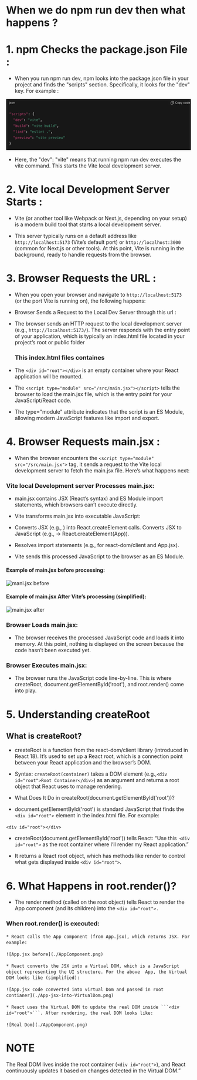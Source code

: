 # When we do npm run dev then what happens ?


# 1. npm Checks the package.json File :

  * When you run npm run dev, npm looks into the package.json file in your project and finds the "scripts" section.
  Specifically, it looks for the "dev" key. For example :

  ![Scripts](./scripts.png)

  * Here, the "dev": "vite" means that running npm run dev executes the vite command. This starts the Vite local development server.




# 2. Vite local Development Server Starts :

  * Vite (or another tool like Webpack or Next.js, depending on your setup) is a modern build tool that starts a local development server. 

  * This server typically runs on a default address like ```http://localhost:5173``` (Vite’s default port) or
  ```http://localhost:3000 ```(common for Next.js or other tools). At this point, Vite is running in the background, ready to handle requests from the browser.




# 3. Browser Requests the URL :

  * When you open your browser and navigate to  ```http://localhost:5173 ``` (or the port Vite is running on), the following happens:

  * Browser Sends a Request to the Local Dev Server through this url :

  * The browser sends an HTTP request to the local development server (e.g., ```http://localhost:5173/```).
    The server responds with the entry point of your application, which is typically an index.html file located in your project’s root or public folder

    ### This index.html files containes

  * The ```<div id="root"></div>``` is an empty container where your React application will be mounted.

  * The ```<script type="module" src="/src/main.jsx"></script>``` tells the browser to load the main.jsx file, which is the entry point for your JavaScript/React code.

  * The type="module" attribute indicates that the script is an ES Module, allowing modern JavaScript features like import and export.  



# 4. Browser Requests main.jsx :

  * When the browser encounters the ```<script type="module" src="/src/main.jsx">``` tag, it sends a request to the Vite local development server to fetch the main.jsx file. Here’s what happens next:

  ### Vite local Development server Processes main.jsx:
           
  * main.jsx contains JSX (React’s syntax) and ES Module import statements, which browsers can’t execute directly.

  * Vite transforms main.jsx into executable JavaScript:

  * Converts JSX (e.g., <App />) into React.createElement calls.
    Converts JSX to JavaScript (e.g., <App /> → React.createElement(App)).

  * Resolves import statements (e.g., for react-dom/client and App.jsx).

  * Vite sends this processed JavaScript to the browser as an ES Module.

  #### Example of main.jsx before processing:

  ![mani.jsx before](./before.png)

  #### Example of main.jsx After Vite’s processing (simplified):

  ![main.jsx after](./after.png)

  ### Browser Loads main.jsx:

  * The browser receives the processed JavaScript code and loads it into memory. At this point, nothing is displayed on the screen because the code hasn’t been executed yet.


  ### Browser Executes main.jsx:

  * The browser runs the JavaScript code line-by-line. This is where createRoot, document.getElementById('root'), and root.render(<App />) come into play.


# 5. Understanding createRoot

  ## What is createRoot?

  * createRoot is a function from the react-dom/client library (introduced in React 18). It’s used to set up a React root, which is a connection point between your React application and the browser’s DOM.

  * Syntax: ```createRoot(container)``` takes a DOM element (e.g.,```<div id="root">Root Container</div>```) as an argument and returns a root object that React uses to manage rendering.

   * What Does It Do in createRoot(document.getElementById('root'))?

   * document.getElementById('root') is standard JavaScript that finds the ```<div id="root">``` element in the index.html file. For example:


  ``` <div id="root"></div> ```
  

   * createRoot(document.getElementById('root')) tells React: “Use this``` <div id="root">``` as the root container where I’ll render my React application.”

  * It returns a React root object, which has methods like render to control what gets displayed inside ```<div id="root">```.



# 6. What Happens in root.render(<App />)?

  * The render method (called on the root object) tells React to render the App component (and its children) into the 
  ```<div id="root">.```

  ### When root.render(<App />) is executed:

    * React calls the App component (from App.jsx), which returns JSX. For example:

    ![App.jsx before](./AppComponent.png)

    * React converts the JSX into a Virtual DOM, which is a JavaScript object representing the UI structure. For the above  App, the Virtual DOM looks like (simplified):

    ![App.jsx code converted into virtual Dom and passed in root contianer](./App-jsx-into-VirtualDom.png)

    * React uses the Virtual DOM to update the real DOM inside ```<div id="root">```. After rendering, the real DOM looks like:

    ![Real Dom](./AppComponent.png)


# NOTE

  The Real DOM lives inside the root container (```<div id="root">```), and React continuously updates it based on changes detected in the Virtual DOM.”